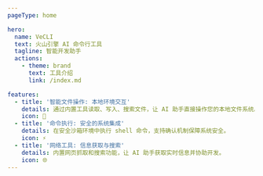 ```yaml
---
pageType: home

hero:
  name: VeCLI
  text: 火山引擎 AI 命令行工具
  tagline: 智能开发助手
  actions:
    - theme: brand
      text: 工具介绍
      link: /index.md

features:
  - title: '智能文件操作: 本地环境交互'
    details: 通过内置工具读取、写入、搜索文件，让 AI 助手直接操作您的本地文件系统。
    icon: 📁
  - title: '命令执行: 安全的系统集成'
    details: 在安全沙箱环境中执行 shell 命令，支持确认机制保障系统安全。
    icon: ⚡
  - title: '网络工具: 信息获取与搜索'
    details: 内置网页抓取和搜索功能，让 AI 助手获取实时信息并协助开发。
    icon: 🌐
---
```

